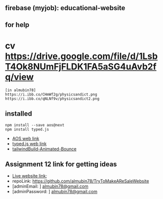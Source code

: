 <!-- Private website client -->
## firebase (myjob): educational-website
## for help

# cv https://drive.google.com/file/d/1LsbT4Ok8NUmFjFLDK1FA5aSG4uAvb2fq/view

<!-- for this project there are bannar img link  -->
```
[in almubin78]
https://i.ibb.co/CHmWf2g/physicsandict.png
https://i.ibb.co/qNLNf9v/physicsandict2.png

```
## installed
```
npm install --save aos@next
npm install typed.js
``` 
* [AOS web link](https://github.com/michalsnik/aos)
* [typed.js web link](https://github.com/mattboldt/typed.js/)
* [tailwindBuild-Animated-Bounce](https://tailwind.build/classes/animations/animate-bounce)


<!-- Some understandable task -->

<!-- 
         
         const user = firebase.auth().currentUser;
         if (user) {
             // User is signed in.
             console.log(user.uid); // Access the user's unique identifier (UID).
             console.log(user.displayName); // Access the user's display name.
             console.log(user.email); // Access the user's email address.
         } else {
             // No user is signed in.
         }
          
-->


<!-- 
// THis is for react-firebase system if you have more time visit https://www.npmjs.com/package/react-firebase-hooks

      
        import { useAuthState } from 'react-firebase-hooks/auth';
        import { auth } from './firebase'; // Assuming you have initialized Firebase.

        const [user] = useAuthState(auth);

        if (user) {
            // User is signed in.
            console.log(user.uid); // Access the user's unique identifier (UID).
            console.log(user.displayName); // Access the user's display name.
            console.log(user.email); // Access the user's email address.
        } else {
         // No user is signed in.
        }
        
-->


<!-- This section purpose was to explore the assignment 12 . but the code was not in my pc also github-->
## Assignment 12 link for getting ideas
* [Live website link](https://assignment-12-1ac17.web.app/);
* repoLink: https://github.com/almubin78/TryToMakeAReSaleWebsite
* [adminEmail: ] almubin78@gmail.com
* [adminPassword: ] almubin78@gmail.com

